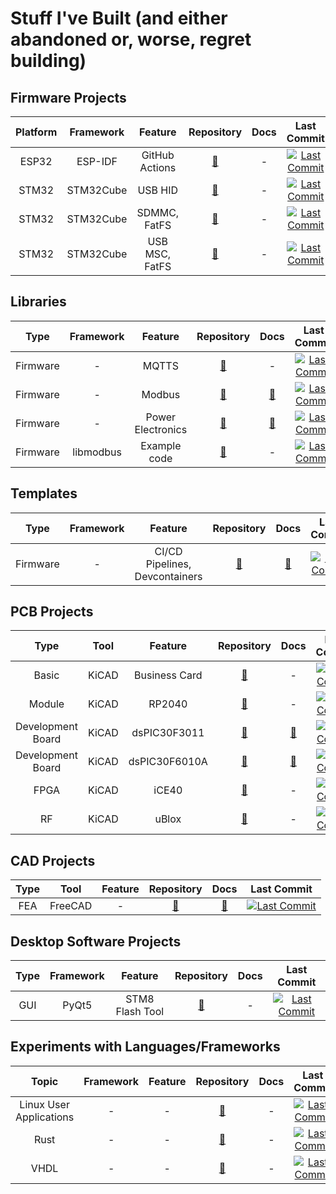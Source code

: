 # Stuff I've Built (and either abandoned or, worse, regret building)

## Firmware Projects

| Platform | Framework | Feature | Repository | Docs | Last Commit |
|:--------:|:---------:|:--------:|:----------:|:----:|:-----------:|
| ESP32 | ESP-IDF | GitHub Actions | [🔗](https://github.com/shishir-dey/esp32-esp-idf-github-actions) | - | [![Last Commit](https://img.shields.io/github/last-commit/shishir-dey/esp32-esp-idf-github-actions)](https://github.com/shishir-dey/esp32-esp-idf-github-actions) |
| STM32 | STM32Cube | USB HID | [🔗](https://github.com/shishir-dey/stm32-keyboard-ctrl-c-v) | - | [![Last Commit](https://img.shields.io/github/last-commit/shishir-dey/stm32-keyboard-ctrl-c-v)](https://github.com/shishir-dey/stm32-keyboard-ctrl-c-v) |
| STM32 | STM32Cube | SDMMC, FatFS | [🔗](https://github.com/shishir-dey/stm32-sdmmc-fatfs-wav) | - | [![Last Commit](https://img.shields.io/github/last-commit/shishir-dey/stm32-sdmmc-fatfs-wav)](https://github.com/shishir-dey/stm32-sdmmc-fatfs-wav) |
| STM32 | STM32Cube | USB MSC, FatFS | [🔗](https://github.com/shishir-dey/stm32-usb-msc) | - | [![Last Commit](https://img.shields.io/github/last-commit/shishir-dey/stm32-usb-msc)](https://github.com/shishir-dey/stm32-usb-msc) |

## Libraries

| Type | Framework | Feature | Repository | Docs | Last Commit |
|:----:|:---------:|:--------:|:----------:|:----:|:-----------:|
| Firmware | - | MQTTS | [🔗](https://github.com/shishir-dey/iot-firmware-sdk) | - | [![Last Commit](https://img.shields.io/github/last-commit/shishir-dey/iot-firmware-sdk)](https://github.com/shishir-dey/iot-firmware-sdk) |
| Firmware | - | Modbus | [🔗](https://github.com/shishir-dey/libmodbus) | [📄](https://shishir-dey.github.io/libmodbus/) | [![Last Commit](https://img.shields.io/github/last-commit/shishir-dey/libmodbus)](https://github.com/shishir-dey/libmodbus) |
| Firmware | - | Power Electronics | [🔗](https://github.com/shishir-dey/libpower) | [📄](https://shishir-dey.github.io/libpower/) | [![Last Commit](https://img.shields.io/github/last-commit/shishir-dey/libpower)](https://github.com/shishir-dey/libpower) |
| Firmware | libmodbus | Example code | [🔗](https://github.com/shishir-dey/libmodbus-demo) | - | [![Last Commit](https://img.shields.io/github/last-commit/shishir-dey/libmodbus-demo)](https://github.com/shishir-dey/libmodbus-demo) |

## Templates

| Type | Framework | Feature | Repository | Docs | Last Commit |
|:----:|:---------:|:--------:|:----------:|:----:|:-----------:|
| Firmware | - | CI/CD Pipelines, Devcontainers | [🔗](https://github.com/shishir-dey/stm32-devops-template) | [📄](https://shishir-dey.github.io/stm32-devops-template/) | [![Last Commit](https://img.shields.io/github/last-commit/shishir-dey/stm32-devops-template)](https://github.com/shishir-dey/stm32-devops-template) |

## PCB Projects

| Type | Tool | Feature | Repository | Docs | Last Commit |
|:----:|:----:|:--------:|:----------:|:----:|:-----------:|
| Basic | KiCAD | Business Card | [🔗](https://github.com/shishir-dey/pcb-business-card) | - | [![Last Commit](https://img.shields.io/github/last-commit/shishir-dey/pcb-business-card)](https://github.com/shishir-dey/pcb-business-card) |
| Module | KiCAD | RP2040 | [🔗](https://github.com/shishir-dey/pcb-custom-simm-40-rp2040) | - | [![Last Commit](https://img.shields.io/github/last-commit/shishir-dey/pcb-custom-simm-40-rp2040)](https://github.com/shishir-dey/pcb-custom-simm-40-rp2040) |
| Development Board | KiCAD | dsPIC30F3011 | [🔗](https://github.com/shishir-dey/pcb-dev-dsPIC30F3011) | [📄](https://shishir-dey.github.io/pcb-dev-dsPIC30F3011/) | [![Last Commit](https://img.shields.io/github/last-commit/shishir-dey/pcb-dev-dsPIC30F3011)](https://github.com/shishir-dey/pcb-dev-dsPIC30F3011) |
| Development Board | KiCAD | dsPIC30F6010A | [🔗](https://github.com/shishir-dey/pcb-dev-dsPIC30F6010A) | [📄](https://shishir-dey.github.io/pcb-dev-dsPIC30F6010A/) | [![Last Commit](https://img.shields.io/github/last-commit/shishir-dey/pcb-dev-dsPIC30F6010A)](https://github.com/shishir-dey/pcb-dev-dsPIC30F6010A) |
| FPGA | KiCAD | iCE40 | [🔗](https://github.com/shishir-dey/pcb-dev-fpga-iCE40) | - | [![Last Commit](https://img.shields.io/github/last-commit/shishir-dey/pcb-dev-fpga-iCE40)](https://github.com/shishir-dey/pcb-dev-fpga-iCE40) |
| RF | KiCAD | uBlox | [🔗](https://github.com/shishir-dey/pcb-rf-4g-ublox) | - | [![Last Commit](https://img.shields.io/github/last-commit/shishir-dey/pcb-rf-4g-ublox)](https://github.com/shishir-dey/pcb-rf-4g-ublox) |

## CAD Projects

| Type | Tool | Feature | Repository | Docs | Last Commit |
|:----:|:----:|:--------:|:----------:|:----:|:-----------:
| FEA | FreeCAD | - | [🔗](https://github.com/shishir-dey/cad-fea-FreeCAD-unknown) | [📄](https://shishir-dey.github.io/cad-fea-FreeCAD-unknown/) | [![Last Commit](https://img.shields.io/github/last-commit/shishir-dey/cad-fea-FreeCAD-unknown)](https://github.com/shishir-dey/cad-fea-FreeCAD-unknown) |

## Desktop Software Projects

| Type | Framework | Feature | Repository | Docs | Last Commit |
|:----:|:---------:|:--------:|:----------:|:----:|:-----------:|
| GUI | PyQt5 | STM8 Flash Tool | [🔗](https://github.com/shishir-dey/stm8-flash-tool) | - | [![Last Commit](https://img.shields.io/github/last-commit/shishir-dey/stm8-flash-tool)](https://github.com/shishir-dey/stm8-flash-tool) |

## Experiments with Languages/Frameworks

| Topic | Framework | Feature | Repository | Docs | Last Commit |
|:----:|:---------:|:--------:|:----------:|:----:|:-----------:|
| Linux User Applications | - | - | [🔗](https://github.com/shishir-dey/linux-user-app-samples) | - | [![Last Commit](https://img.shields.io/github/last-commit/shishir-dey/linux-user-app-samples)](https://github.com/shishir-dey/linux-user-app-samples) |
| Rust | - | - | [🔗](https://github.com/shishir-dey/rust-samples) | - | [![Last Commit](https://img.shields.io/github/last-commit/shishir-dey/rust-samples)](https://github.com/shishir-dey/rust-samples) |
| VHDL | - | - | [🔗](https://github.com/shishir-dey/vhdl-samples) | - | [![Last Commit](https://img.shields.io/github/last-commit/shishir-dey/vhdl-samples)](https://github.com/shishir-dey/vhdl-samples) |

